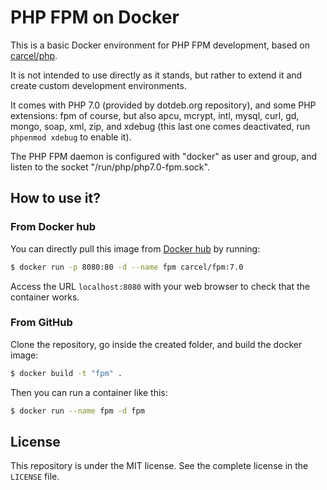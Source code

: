 # PHP FPM on Docker

This is a basic Docker environment for PHP FPM development, based on [carcel/php](https://hub.docker.com/r/carcel/php).

It is not intended to use directly as it stands, but rather to extend it and create custom development environments.

It comes with PHP 7.0 (provided by dotdeb.org repository), and some PHP extensions: fpm of course,
but also apcu, mcrypt, intl, mysql, curl, gd, mongo, soap, xml, zip, and xdebug (this last one comes deactivated,
run `phpenmod xdebug` to enable it).

The PHP FPM daemon is configured with "docker" as user and group, and listen to the socket "/run/php/php7.0-fpm.sock".

## How to use it?

### From Docker hub

You can directly pull this image from [Docker hub](https://hub.docker.com/r/carcel/apache-php/) by running:

```bash
$ docker run -p 8080:80 -d --name fpm carcel/fpm:7.0
```

Access the URL `localhost:8080` with your web browser to check that the container works.

### From GitHub

Clone the repository, go inside the created folder, and build the docker image:

```bash
$ docker build -t "fpm" .
```

Then you can run a container like this:

```bash
$ docker run --name fpm -d fpm
```


## License

This repository is under the MIT license. See the complete license in the `LICENSE` file.
